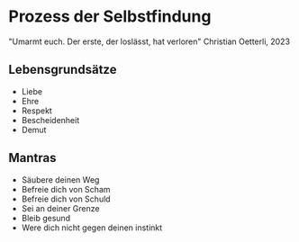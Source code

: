 # Prozess der Selbstfindung

"Umarmt euch. Der erste, der loslässt, hat verloren"
  Christian Oetterli, 2023 

## Lebensgrundsätze
- Liebe
- Ehre
- Respekt
- Bescheidenheit
- Demut

## Mantras
- Säubere deinen Weg
- Befreie dich von Scham
- Befreie dich von Schuld
- Sei an deiner Grenze
- Bleib gesund
- Were dich nicht gegen deinen instinkt

